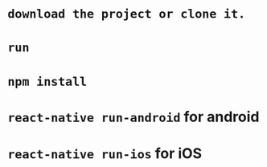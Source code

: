 # `download the project or clone it.`
# `run `
# `npm install`

# `react-native run-android` for android
# `react-native run-ios` for iOS
